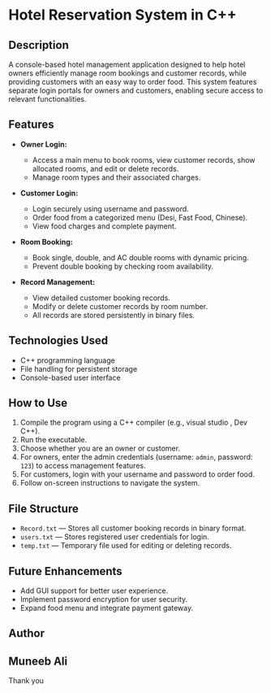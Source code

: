# Hotel Reservation System in C++

## Description
A console-based hotel management application designed to help hotel owners efficiently manage room bookings and customer records, while providing customers with an easy way to order food. This system features separate login portals for owners and customers, enabling secure access to relevant functionalities.

## Features
- **Owner Login:**
  - Access a main menu to book rooms, view customer records, show allocated rooms, and edit or delete records.
  - Manage room types and their associated charges.
  
- **Customer Login:**
  - Login securely using username and password.
  - Order food from a categorized menu (Desi, Fast Food, Chinese).
  - View food charges and complete payment.

- **Room Booking:**
  - Book single, double, and AC double rooms with dynamic pricing.
  - Prevent double booking by checking room availability.

- **Record Management:**
  - View detailed customer booking records.
  - Modify or delete customer records by room number.
  - All records are stored persistently in binary files.

## Technologies Used
- C++ programming language
- File handling for persistent storage
- Console-based user interface

## How to Use
1. Compile the program using a C++ compiler (e.g., visual studio ,  Dev C++).
2. Run the executable.
3. Choose whether you are an owner or customer.
4. For owners, enter the admin credentials (username: `admin`, password: `123`) to access management features.
5. For customers, login with your username and password to order food.
6. Follow on-screen instructions to navigate the system.

## File Structure
- `Record.txt` — Stores all customer booking records in binary format.
- `users.txt` — Stores registered user credentials for login.
- `temp.txt` — Temporary file used for editing or deleting records.

## Future Enhancements
- Add GUI support for better user experience.
- Implement password encryption for user security.
- Expand food menu and integrate payment gateway.

## Author
Muneeb Ali
---
Thank you 
